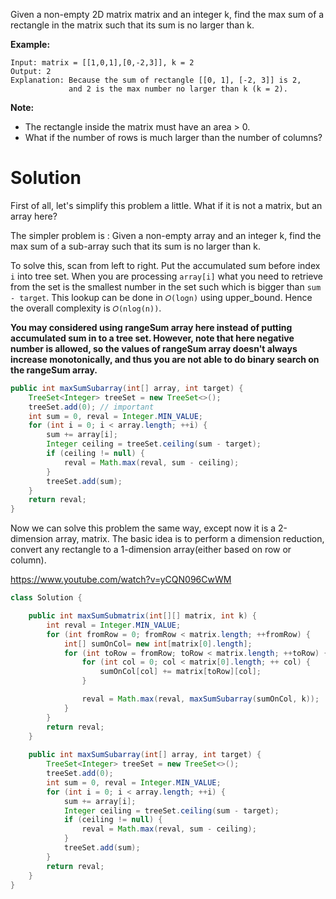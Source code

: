 Given a non-empty 2D matrix matrix and an integer k, find the max sum of a rectangle in the matrix such that its sum is no larger than k.

__Example:__

```
Input: matrix = [[1,0,1],[0,-2,3]], k = 2
Output: 2 
Explanation: Because the sum of rectangle [[0, 1], [-2, 3]] is 2,
             and 2 is the max number no larger than k (k = 2).
```

__Note:__

* The rectangle inside the matrix must have an area > 0.  
* What if the number of rows is much larger than the number of columns?  

# Solution

First of all, let's simplify this problem a little. What if it is not a matrix, but an array here?

The simpler problem is : Given a non-empty array and an integer k, find the max sum of a sub-array such that its sum is no larger than k.

To solve this, scan from left to right. Put the accumulated sum before index `i` into tree set. When you are processing `array[i]` what you need to retrieve from the set is the smallest number in the set such which is bigger than `sum - target`. This lookup can be done in `𝑂(logn)` using upper_bound. Hence the overall complexity is `𝑂(nlog(n))`.

__You may considered using rangeSum array here instead of putting accumulated sum in to a tree set. However, note that here negative number is allowed, so the values of rangeSum array doesn't always increase monotonically, and thus you are not able to do binary search on the rangeSum array.__


```java
public int maxSumSubarray(int[] array, int target) {
    TreeSet<Integer> treeSet = new TreeSet<>();
    treeSet.add(0); // important
    int sum = 0, reval = Integer.MIN_VALUE;
    for (int i = 0; i < array.length; ++i) {
        sum += array[i];
        Integer ceiling = treeSet.ceiling(sum - target);
        if (ceiling != null) {
            reval = Math.max(reval, sum - ceiling);
        }
        treeSet.add(sum);
    }
    return reval;
}
```
    
Now we can solve this problem the same way, except now it is a 2-dimension array, matrix. The basic idea is to perform a dimension reduction, convert any rectangle to a 1-dimension array(either based on row or column).

https://www.youtube.com/watch?v=yCQN096CwWM

```java
class Solution {

    public int maxSumSubmatrix(int[][] matrix, int k) {
        int reval = Integer.MIN_VALUE;
        for (int fromRow = 0; fromRow < matrix.length; ++fromRow) {
            int[] sumOnCol= new int[matrix[0].length];
            for (int toRow = fromRow; toRow < matrix.length; ++toRow) {
                for (int col = 0; col < matrix[0].length; ++ col) {
                    sumOnCol[col] += matrix[toRow][col];
                }

                reval = Math.max(reval, maxSumSubarray(sumOnCol, k));
            }
        }
        return reval;
    }
    
    public int maxSumSubarray(int[] array, int target) {
        TreeSet<Integer> treeSet = new TreeSet<>();
        treeSet.add(0);
        int sum = 0, reval = Integer.MIN_VALUE;
        for (int i = 0; i < array.length; ++i) {
            sum += array[i];
            Integer ceiling = treeSet.ceiling(sum - target);
            if (ceiling != null) {
                reval = Math.max(reval, sum - ceiling);
            }
            treeSet.add(sum);
        }
        return reval;
    }
}
```
 

